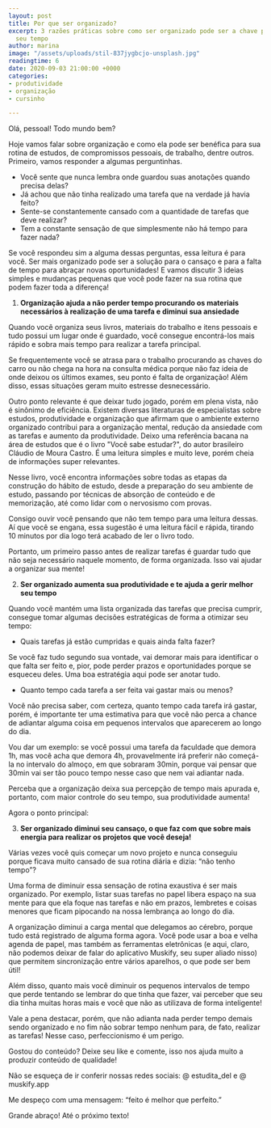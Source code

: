 ```yaml
---
layout: post
title: Por que ser organizado?
excerpt: 3 razões práticas sobre como ser organizado pode ser a chave para otimizar
  seu tempo
author: marina
image: "/assets/uploads/stil-837jygbcjo-unsplash.jpg"
readingtime: 6
date: 2020-09-03 21:00:00 +0000
categories:
- produtividade
- organização
- cursinho

---
```

Olá, pessoal! Todo mundo bem?

Hoje vamos falar sobre organização e como ela pode ser benéfica para sua rotina de estudos, de compromissos pessoais, de trabalho, dentre outros. Primeiro, vamos responder a algumas perguntinhas.

* Você sente que nunca lembra onde guardou suas anotações quando precisa delas?
* Já achou que não tinha realizado uma tarefa que na verdade já havia feito?
* Sente-se constantemente cansado com a quantidade de tarefas que deve realizar?
* Tem a constante sensação de que simplesmente não há tempo para fazer nada?

Se você respondeu sim a alguma dessas perguntas, essa leitura é para você. Ser mais organizado pode ser a solução para o cansaço e para a falta de tempo para abraçar novas oportunidades! E vamos discutir 3 ideias simples e mudanças pequenas que você pode fazer na sua rotina que podem fazer toda a diferença!

1. **Organização ajuda a não perder tempo procurando os materiais necessários à realização de uma tarefa e diminui sua ansiedade**

Quando você organiza seus livros, materiais do trabalho e itens pessoais e tudo possui um lugar onde é guardado, você consegue encontrá-los mais rápido e sobra mais tempo para realizar a tarefa principal.

Se frequentemente você se atrasa para o trabalho procurando as chaves do carro ou não chega na hora na consulta médica porque não faz ideia de onde deixou os últimos exames, seu ponto é falta de organização! Além disso, essas situações geram muito estresse desnecessário.

Outro ponto relevante é que deixar tudo jogado, porém em plena vista, não é sinônimo de eficiência. Existem diversas literaturas de especialistas sobre estudos, produtividade e organização que afirmam que o ambiente externo organizado contribui para a organização mental, redução da ansiedade com as tarefas e aumento da produtividade. Deixo uma referência bacana na área de estudos que é o livro "Você sabe estudar?", do autor brasileiro Cláudio de Moura Castro. É uma leitura simples e muito leve, porém cheia de informações super relevantes.

Nesse livro, você encontra informações sobre todas as etapas da construção do hábito de estudo, desde a preparação do seu ambiente de estudo, passando por técnicas de absorção de conteúdo e de memorização, até como lidar com o nervosismo com provas.

Consigo ouvir você pensando que não tem tempo para uma leitura dessas. Aí que você se engana, essa sugestão é uma leitura fácil e rápida, tirando 10 minutos por dia logo terá acabado de ler o livro todo.

Portanto, um primeiro passo antes de realizar tarefas é guardar tudo que não seja necessário naquele momento, de forma organizada. Isso vai ajudar a organizar sua mente!

2. **Ser organizado aumenta sua produtividade e te ajuda a gerir melhor seu tempo**

Quando você mantém uma lista organizada das tarefas que precisa cumprir, consegue tomar algumas decisões estratégicas de forma a otimizar seu tempo:

* Quais tarefas já estão cumpridas e quais ainda falta fazer?

Se você faz tudo segundo sua vontade, vai demorar mais para identificar o que falta ser feito e, pior, pode perder prazos e oportunidades porque se esqueceu deles. Uma boa estratégia aqui pode ser anotar tudo.

* Quanto tempo cada tarefa a ser feita vai gastar mais ou menos?

Você não precisa saber, com certeza, quanto tempo cada tarefa irá gastar, porém, é importante ter uma estimativa para que você não perca a chance de adiantar alguma coisa em pequenos intervalos que aparecerem ao longo do dia.

Vou dar um exemplo: se você possui uma tarefa da faculdade que demora 1h, mas você acha que demora 4h, provavelmente irá preferir não começá-la no intervalo do almoço, em que sobraram 30min, porque vai pensar que 30min vai ser tão pouco tempo nesse caso que nem vai adiantar nada.

Perceba que a organização deixa sua percepção de tempo mais apurada e, portanto, com maior controle do seu tempo, sua produtividade aumenta!

Agora o ponto principal:

3. **Ser organizado diminui seu cansaço, o que faz com que sobre mais energia para realizar os projetos que você deseja!**

Várias vezes você quis começar um novo projeto e nunca conseguiu porque ficava muito cansado de sua rotina diária e dizia: “não tenho tempo”?

Uma forma de diminuir essa sensação de rotina exaustiva é ser mais organizado. Por exemplo, listar suas tarefas no papel libera espaço na sua mente para que ela foque nas tarefas e não em prazos, lembretes e coisas menores que ficam pipocando na nossa lembrança ao longo do dia.

A organização diminui a carga mental que delegamos ao cérebro, porque tudo está registrado de alguma forma agora. Você pode usar a boa e velha agenda de papel, mas também as ferramentas eletrônicas (e aqui, claro, não podemos deixar de falar do aplicativo Muskify, seu super aliado nisso) que permitem sincronização entre vários aparelhos, o que pode ser bem útil!

Além disso, quanto mais você diminuir os pequenos intervalos de tempo que perde tentando se lembrar do que tinha que fazer, vai perceber que seu dia tinha muitas horas mais e você que não as utilizava de forma inteligente!

Vale a pena destacar, porém, que não adianta nada perder tempo demais sendo organizado e no fim não sobrar tempo nenhum para, de fato, realizar as tarefas! Nesse caso, perfeccionismo é um perigo.

Gostou do conteúdo? Deixe seu like e comente, isso nos ajuda muito a produzir conteúdo de qualidade!

Não se esqueça de ir conferir nossas redes sociais: @ estudita_del e @ muskify.app

Me despeço com uma mensagem: “feito é melhor que perfeito.”

Grande abraço! Até o próximo texto!
